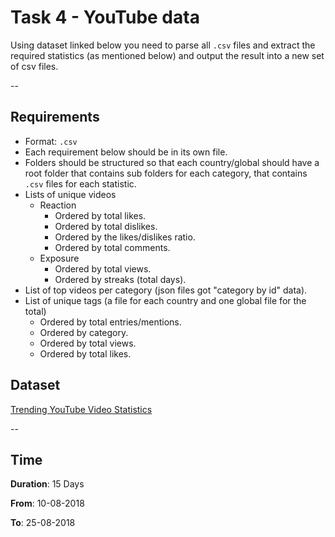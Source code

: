 # Task 4 - YouTube data

Using dataset linked below you need to parse all `.csv` files and extract the required statistics (as mentioned below) and output the result into a new set of csv files.

--

## Requirements

- Format: `.csv`
- Each requirement below should be in its own file.
- Folders should be structured so that each country/global should have a root folder that contains sub folders for each category, that contains `.csv` files for each statistic.
- Lists of unique videos
  - Reaction
    - Ordered by total likes.
    - Ordered by total dislikes.
    - Ordered by the likes/dislikes ratio.
    - Ordered by total comments.
  - Exposure
    - Ordered by total views.
    - Ordered by streaks (total days).
- List of top videos per category (json files got "category by id" data).
- List of unique tags (a file for each country and one global file for the total)
  - Ordered by total entries/mentions.
  - Ordered by category.
  - Ordered by total views.
  - Ordered by total likes.

## Dataset

[Trending YouTube Video Statistics](https://www.kaggle.com/datasnaek/youtube-new)

--

## Time

**Duration**: 15 Days

**From**: 10-08-2018

**To**: 25-08-2018
